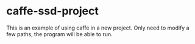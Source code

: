 # caffe-ssd-project
This is an example of using caffe in a new project. Only need to modify a few paths, the program will be able to run.
